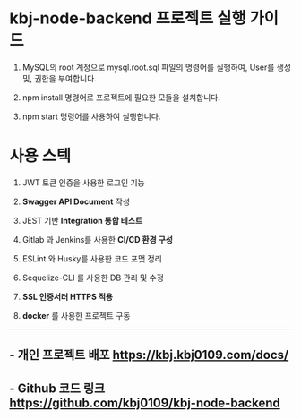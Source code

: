 # kbj-node-backend 프로젝트 실행 가이드

1. MySQL의 root 계정으로 mysql.root.sql 파일의 명령어를 실행하여, User를 생성 및, 권한을 부여합니다.

2. npm install 명령어로 프로젝트에 필요한 모듈을 설치합니다.

3. npm start 명령어를 사용하여 실행합니다.


# 사용 스텍
1. JWT 토큰 인증을 사용한 로그인 기능

2. **Swagger API Document** 작성

3. JEST 기반 **Integration 통합 테스트**

4. Gitlab 과 Jenkins를 사용한 **CI/CD 환경 구성**

5. ESLint 와 Husky를 사용한 코드 포맷 정리

6. Sequelize-CLI 를 사용한 DB 관리 및 수정

7. **SSL 인증서러 HTTPS 적용**

8. **docker** 를 사용한 프로젝트 구동



<hr>

## - 개인 프로젝트 배포 https://kbj.kbj0109.com/docs/ 
## - Github 코드 링크 https://github.com/kbj0109/kbj-node-backend